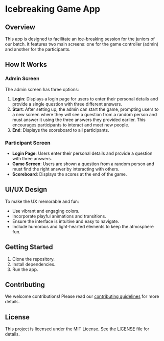 # Icebreaking Game App

## Overview
This app is designed to facilitate an ice-breaking session for the juniors of our batch. It features two main screens: one for the game controller (admin) and another for the participants.

## How It Works

### Admin Screen
The admin screen has three options:
1. **Login**: Displays a login page for users to enter their personal details and provide a single question with three different answers.
2. **Start**: After setting up, the admin can start the game, prompting users to a new screen where they will see a question from a random person and must answer it using the three answers they provided earlier. This encourages participants to interact and meet new people.
3. **End**: Displays the scoreboard to all participants.

### Participant Screen
- **Login Page**: Users enter their personal details and provide a question with three answers.
- **Game Screen**: Users are shown a question from a random person and must find the right answer by interacting with others.
- **Scoreboard**: Displays the scores at the end of the game.

## UI/UX Design
To make the UX memorable and fun:
- Use vibrant and engaging colors.
- Incorporate playful animations and transitions.
- Ensure the interface is intuitive and easy to navigate.
- Include humorous and light-hearted elements to keep the atmosphere fun.

## Getting Started
1. Clone the repository.
2. Install dependencies.
3. Run the app.

## Contributing
We welcome contributions! Please read our [contributing guidelines](CONTRIBUTING.md) for more details.

## License
This project is licensed under the MIT License. See the [LICENSE](LICENSE.md) file for details.
